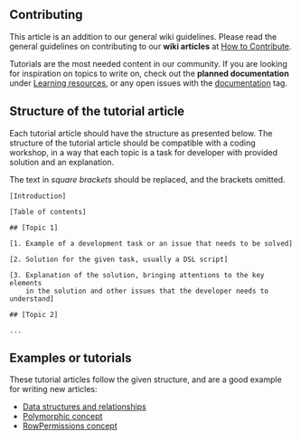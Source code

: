 ## Contributing

This article is an addition to our general wiki guidelines.
Please read the general guidelines on contributing to our **wiki articles** at [How to Contribute](How-to-Contribute).

Tutorials are the most needed content in our community.
If you are looking for inspiration on topics to write on, check out the **planned documentation**
under [Learning resources](https://github.com/Rhetos/Rhetos/issues/118), or any open issues with the [documentation](https://github.com/Rhetos/Rhetos/labels/documentation) tag.

## Structure of the tutorial article

Each tutorial article should have the structure as presented below.
The structure of the tutorial article should be compatible with a coding workshop, in a way that each topic is a task for developer with provided solution and an explanation.

The text in *square brackets* should be replaced, and the brackets omitted.

    [Introduction]

    [Table of contents]

    ## [Topic 1]

    [1. Example of a development task or an issue that needs to be solved]

    [2. Solution for the given task, usually a DSL script]

    [3. Explanation of the solution, bringing attentions to the key elements
        in the solution and other issues that the developer needs to understand]

    ## [Topic 2]

    ...

## Examples or tutorials

These tutorial articles follow the given structure, and are a good example for writing new articles:

* [Data structures and relationships](https://github.com/Rhetos/Rhetos/wiki/Data-structures-and-relationships)
* [Polymorphic concept](https://github.com/Rhetos/Rhetos/wiki/Polymorphic-concept)
* [RowPermissions concept](https://github.com/Rhetos/Rhetos/wiki/RowPermissions-concept)
